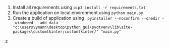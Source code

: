 1. Install all requirements using  `pip3 install -r requirements.txt`
2. Run the application on local environment using `python main.py`
3. Create a build of application using  ` pyinstaller --noconfirm --onedir --windowed --add-data "c:\users\ymann\desktop\python_gui\pyqtvenv\lib\site-packages\customtkinter;customtkinter/" "main.py"`

z
